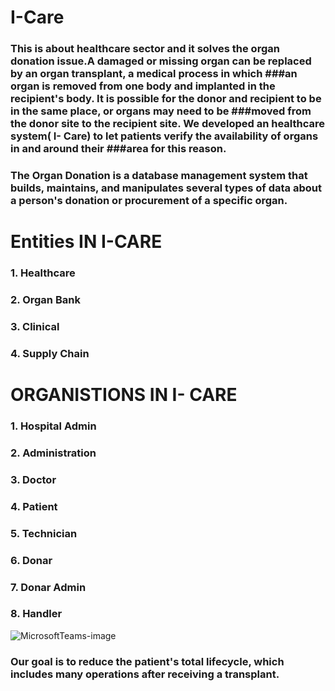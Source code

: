 
# I-Care
### This is about healthcare sector and it solves the organ donation issue.A damaged or missing organ can be replaced by an organ transplant, a medical process in which ###an organ is removed from one body and implanted in the recipient's body. It is possible for the donor and recipient to be in the same place, or organs may need to be ###moved from the donor site to the recipient site. We developed an healthcare system( I- Care) to let patients verify the availability of organs in and around their ###area for this reason.

### The Organ Donation is a database management system that builds, maintains, and manipulates several types of data about a person's donation or procurement of a specific organ.

# Entities IN I-CARE
### 1. Healthcare
### 2. Organ Bank
### 3. Clinical
### 4. Supply Chain

# ORGANISTIONS IN I- CARE
### 1. Hospital Admin
### 2. Administration
### 3. Doctor
### 4. Patient
### 5. Technician
### 6. Donar
### 7. Donar Admin
### 8. Handler

![MicrosoftTeams-image](https://user-images.githubusercontent.com/114865815/206925452-0f1a2b65-b9b7-4c0e-bcdb-84cec4ec18e8.png)

### Our goal is to reduce the patient's total lifecycle, which includes many operations after receiving a transplant.
